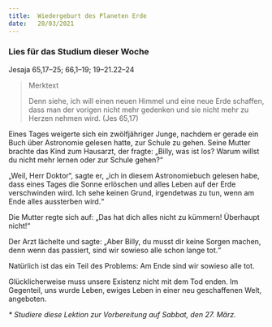 ```yaml
---
title:  Wiedergeburt des Planeten Erde
date:   20/03/2021
---
```


### Lies für das Studium dieser Woche
Jesaja 65,17–25; 66,1–19; 19–21.22–24

> <p>Merktext</p>
> Denn siehe, ich will einen neuen Himmel und eine neue Erde schaffen, dass man der vorigen nicht mehr gedenken und sie nicht mehr zu Herzen nehmen wird. (Jes 65,17)

Eines Tages weigerte sich ein zwölfjähriger Junge, nachdem er gerade ein Buch über Astronomie gelesen hatte, zur Schule zu gehen. Seine Mutter brachte das Kind zum Hausarzt, der fragte: „Billy, was ist los? Warum willst du nicht mehr lernen oder zur Schule gehen?“

„Weil, Herr Doktor“, sagte er, „ich in diesem Astronomiebuch gelesen habe, dass eines Tages die Sonne erlöschen und alles Leben auf der Erde verschwinden wird. Ich sehe keinen Grund, irgendetwas zu tun, wenn am Ende alles aussterben wird.“

Die Mutter regte sich auf: „Das hat dich alles nicht zu kümmern! Überhaupt nicht!“

Der Arzt lächelte und sagte: „Aber Billy, du musst dir keine Sorgen machen, denn wenn das passiert, sind wir sowieso alle schon lange tot.“

Natürlich ist das ein Teil des Problems: Am Ende sind wir sowieso alle tot.

Glücklicherweise muss unsere Existenz nicht mit dem Tod enden. Im Gegenteil, uns wurde Leben, ewiges Leben in einer neu geschaffenen Welt, angeboten.

_* Studiere diese Lektion zur Vorbereitung auf Sabbat, den 27. März._